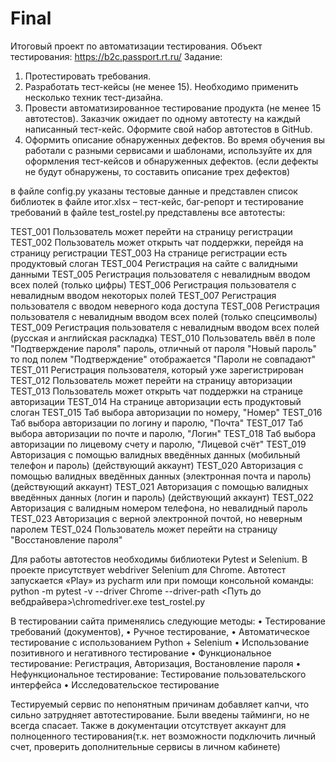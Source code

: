 # Final
Итоговый проект по автоматизации тестирования.
 Объект тестирования: https://b2c.passport.rt.ru/
Задание:
1.	Протестировать требования.
2.	Разработать тест-кейсы (не менее 15). Необходимо применить несколько техник тест-дизайна.
3.	Провести автоматизированное тестирование продукта (не менее 15 автотестов). Заказчик ожидает по одному автотесту на каждый написанный тест-кейс. Оформите свой набор автотестов в GitHub.
4.	Оформить описание обнаруженных дефектов. Во время обучения вы работали с разными сервисами и шаблонами, используйте их для оформления тест-кейсов и обнаруженных дефектов. (если дефекты не будут обнаружены, то составить описание трех дефектов)

в файле config.py указаны тестовые данные и представлен список библиотек
в файле итог.xlsx – тест-кейс, баг-репорт и тестирование требований
в файле test_rostel.py представлены все автотесты: 

TEST_001 Пользователь может перейти на страницу регистрации
TEST_002 Пользователь может открыть чат поддержки, перейдя на страницу регистрации
TEST_003 На странице регистрации есть продуктовый слоган
TEST_004 Регистрация на сайте с валидными данными
TEST_005 Регистрация пользователя с невалидным вводом всех полей (только цифры)
TEST_006 Регистрация пользователя с невалидным вводом некоторых полей
TEST_007 Регистрация пользователя с вводом неверного кода доступа
TEST_008 Регистрация пользователя с невалидным вводом всех полей (только спецсимволы)
TEST_009 Регистрация пользователя с невалидным вводом всех полей (русская и английская раскладка)
TEST_010 Пользователь ввёл в поле "Подтверждение пароля" пароль, отличный от пароля "Новый пароль" то под полем "Подтверждение" отображается "Пароли не совпадают"
TEST_011 Регистрация пользователя, который уже зарегистрирован
TEST_012 Пользователь может перейти на страницу авторизации
TEST_013 Пользователь может открыть чат поддержки на странице авторизации
TEST_014 На странице авторизации есть продуктовый слоган
TEST_015 Таб выбора авторизации по номеру, "Номер"
TEST_016 Таб выбора авторизации по логину и паролю, "Почта"
TEST_017 Таб выбора авторизации по почте и паролю, "Логин"
TEST_018 Таб выбора авторизации по лицевому счету и паролю, "Лицевой счёт"
TEST_019 Авторизация с помощью валидных введённых данных (мобильный телефон и пароль) (действующий аккаунт)
TEST_020 Авторизация с помощью валидных введённых данных (электронная почта и пароль) (действующий аккаунт)
TEST_021 Авторизация с помощью валидных введённых данных (логин и пароль) (действующий аккаунт)
TEST_022 Авторизация с валидным номером телефона, но невалидный пароль
TEST_023 Авторизация с верной электронной почтой, но неверным паролем
TEST_024 Пользователь может перейти на страницу "Восстановление пароля"

Для работы автотестов необходимы библиотеки Pytest и Selenium. В проекте присутствует webdriver Selenium для Chrome. Автотест запускается «Play» из pycharm или при помощи консольной команды: python -m pytest -v --driver Chrome --driver-path <Путь до вебдрайвера>\chromedriver.exe test_rostel.py 

В тестировании сайта применялись следующие методы:
•	Тестирование требований (документов),
•	Ручное тестирование,
•	Автоматическое тестирование с использованием Python + Selenium
•	Использование позитивного и негативного тестирование
•	Функциональное тестирование: Регистрация, Авторизация, Востановление пароля
•	Нефункциональное тестирование: Тестирование пользовательского интерфейса
•	Исследовательское тестирование

Тестируемый сервис по непонятным причинам добавляет капчи, что сильно затрудняет автотестирование. Были введены тайминги, но не всегда спасает.
Также в документации отсутствует аккаунт для полноценного тестирования(т.к. нет возможности подключить личный счет, проверить дополнительные сервисы в личном кабинете)
